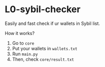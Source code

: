 # L0-sybil-checker
Easily and fast check if ur wallets in Sybil list.

How it works?

1. Go to `core`
2. Put your wallets in `wallets.txt`
3. Run `main.py`
4. Then, check `core/result.txt` 
